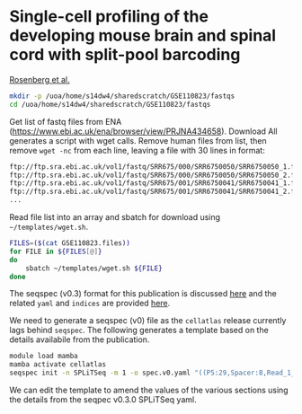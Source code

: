 # Single-cell profiling of the developing mouse brain and spinal cord with split-pool barcoding #
[Rosenberg et al.](https://www.science.org/doi/10.1126/science.aam8999)

```bash
mkdir -p /uoa/home/s14dw4/sharedscratch/GSE110823/fastqs
cd /uoa/home/s14dw4/sharedscratch/GSE110823/fastqs
```

Get list of fastq files from ENA (https://www.ebi.ac.uk/ena/browser/view/PRJNA434658). Download All generates a script with wget calls. Remove human files from list, then remove `wget -nc` from each line, leaving a file with 30 lines in format:

```bash
ftp://ftp.sra.ebi.ac.uk/vol1/fastq/SRR675/000/SRR6750050/SRR6750050_1.fastq.gz
ftp://ftp.sra.ebi.ac.uk/vol1/fastq/SRR675/000/SRR6750050/SRR6750050_2.fastq.gz
ftp://ftp.sra.ebi.ac.uk/vol1/fastq/SRR675/001/SRR6750041/SRR6750041_1.fastq.gz
ftp://ftp.sra.ebi.ac.uk/vol1/fastq/SRR675/001/SRR6750041/SRR6750041_2.fastq.gz
...
```

Read file list into an array and sbatch for download using `~/templates/wget.sh`.

```bash
FILES=($(cat GSE110823.files))
for FILE in ${FILES[@]}
do
    sbatch ~/templates/wget.sh ${FILE}
done
```

The seqspec (v0.3) format for this publication is discussed [here](https://github.com/pachterlab/seqspec/blob/main/docs/TUTORIAL_COMPLEX.md) and the related `yaml` and `indices` are provided [here](https://github.com/pachterlab/seqspec/tree/main/examples/specs/SPLiT-seq).

We need to generate a seqspec (v0) file as the `cellatlas` release currently lags behind `seqspec`. The following generates a template based on the details availabile from the publication.

```bash
module load mamba
mamba activate cellatlas
seqspec init -n SPLiTSeq -m 1 -o spec.v0.yaml "((P5:29,Spacer:8,Read_1_primer:33,cDNA:1098,RT_primer:15,Round_1_BC:8,linker_1:30,Round_2_BC:8,Linker_2:30,Round_3_BC:8,UMI:10,Read_2_primer:22,Round_4_BC:6,P7:24)rna)"
```

We can edit the template to amend the values of the various sections using the details from the seqpec v0.3.0 SPLiTSeq yaml.